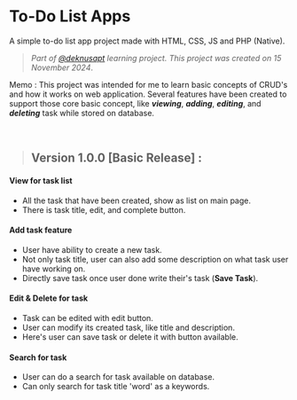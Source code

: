 # To-Do List Apps
A simple to-do list app project made with HTML, CSS, JS and PHP (Native).

> *Part of [@deknusapt](https://github.com/deknusapt) learning project. This project was created on 15 November 2024*.

Memo
: This project was intended for me to learn basic concepts of CRUD's and how it works on web application. 
Several features have been created to support those core basic concept, like *__viewing__*, *__adding__*, 
*__editing__*, and *__deleting__* task while stored on database.

<br>

> ## Version 1.0.0 [Basic Release] :
#### View for task list
- All the task that have been created, show as list on main page.
- There is task title, edit, and complete button.
#### Add task feature
- User have ability to create a new task.
- Not only task title, user can also add some description on what task user have working on.
- Directly save task once user done write their's task (__Save Task__).
#### Edit & Delete for task
- Task can be edited with edit button.
- User can modify its created task, like title and description.
- Here's user can save task or delete it with button available.
#### Search for task
- User can do a search for task available on database.
- Can only search for task title 'word' as a keywords.
